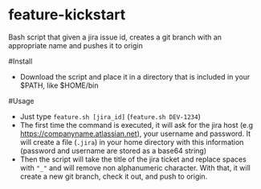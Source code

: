 # feature-kickstart
Bash script that given a jira issue id, creates a git branch with an appropriate name and pushes it to origin

#Install
* Download the script and place it in a directory that is included in your $PATH, like $HOME/bin

#Usage
* Just type `feature.sh [jira_id]` (`feature.sh DEV-1234`)
* The first time the command is executed, it will ask for the jira host (e.g https://companyname.atlassian.net), your username and password. It will create a file (`.jira`) in your home directory with this information (password and username are stored as a base64 string)
* Then the script will take the title of the jira ticket and replace spaces with `"_"` and will remove non alphanumeric character. With that, it will create a new git branch, check it out, and push to origin.

